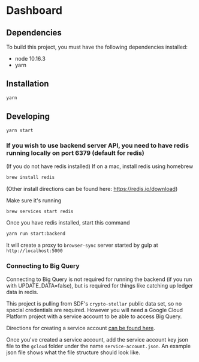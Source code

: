 # Dashboard

## Dependencies

To build this project, you must have the following dependencies installed:

- node 10.16.3
- yarn

## Installation

```sh
yarn
```

## Developing

```sh
yarn start
```

### If you wish to use backend server API, you need to have redis running locally on port 6379 (default for redis)

(If you do not have redis installed) If on a mac, install redis using homebrew

```sh
brew install redis
```

(Other install directions can be found here: https://redis.io/download)

Make sure it's running

```sh
brew services start redis
```

Once you have redis installed, start this command

```sh
yarn run start:backend
```

It will create a proxy to `browser-sync` server started by gulp at
`http://localhost:5000`

### Connecting to Big Query
Connecting to Big Query is not required for running the backend (if you run with UPDATE_DATA=false), but is required for things like catching up ledger data in redis.

This project is pulling from SDF's `crypto-stellar` public data set, so no special credentials are required. However you will need a Google Cloud Platform project with a service account to be able to access Big Query.

Directions for creating a service account [can be found here](https://cloud.google.com/docs/authentication/getting-started).

Once you've created a service account, add the service account key json file to the `gcloud` folder under the name `service-account.json`. An example json file shows what the file structure should look like.

